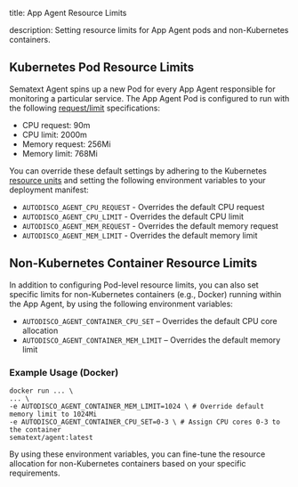 title: App Agent Resource Limits

description:  Setting resource limits for App Agent pods and non-Kubernetes containers.

## Kubernetes Pod Resource Limits

Sematext Agent spins up a new Pod for every App Agent responsible for monitoring a particular service. The App Agent Pod is configured to run with the following [request/limit](https://kubernetes.io/docs/concepts/configuration/manage-resources-containers/#resource-requests-and-limits-of-pod-and-container) specifications:

- CPU request: 90m
- CPU limit: 2000m
- Memory request: 256Mi
- Memory limit: 768Mi

You can override these default settings by adhering to the Kubernetes [resource units](https://kubernetes.io/docs/concepts/configuration/manage-resources-containers/#resource-units-in-kubernetes) and setting the following environment variables to your deployment manifest:

- `AUTODISCO_AGENT_CPU_REQUEST` - Overrides the default CPU request
- `AUTODISCO_AGENT_CPU_LIMIT` - Overrides the default CPU limit
- `AUTODISCO_AGENT_MEM_REQUEST` - Overrides the default memory request
- `AUTODISCO_AGENT_MEM_LIMIT` - Overrides the default memory limit

## Non-Kubernetes Container Resource Limits

In addition to configuring Pod-level resource limits, you can also set specific limits for non-Kubernetes containers (e.g., Docker) running within the App Agent, by using the following environment variables:

- `AUTODISCO_AGENT_CONTAINER_CPU_SET` – Overrides the default CPU core allocation
- `AUTODISCO_AGENT_CONTAINER_MEM_LIMIT` – Overrides the default memory limit

### Example Usage (Docker)

```
docker run ... \
... \
-e AUTODISCO_AGENT_CONTAINER_MEM_LIMIT=1024 \ # Override default memory limit to 1024Mi
-e AUTODISCO_AGENT_CONTAINER_CPU_SET=0-3 \ # Assign CPU cores 0-3 to the container
sematext/agent:latest
```

By using these environment variables, you can fine-tune the resource allocation for non-Kubernetes containers based on your specific requirements.